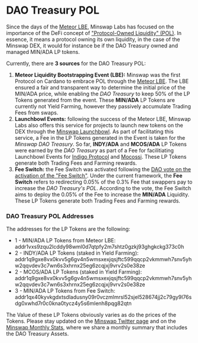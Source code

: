 # DAO Treasury POL

Since the days of the [Meteor LBE](https://minswap-labs.medium.com/meteor-lbe-mainnet-launch-yield-farming-more-f73c6c2a8b37), Minswap Labs has focused on the importance of the DeFi concept of ["Protocol-Owned Liquidity" (POL)](https://thedefiant.io/what-is-defi-20/). In essence, it means a protocol owning its own liquidity, in the case of the Minswap DEX, it would for instance be if the DAO Treasury owned and managed MIN/ADA LP tokens.&#x20;

Currently, there are **3 sources** for the DAO Treasury POL:

1. **Meteor Liquidity Bootstrapping Event (LBE):** Minswap was the first Protocol on Cardano to embrace POL through the [Meteor LBE](https://minswap-labs.medium.com/meteor-lbe-mainnet-launch-yield-farming-more-f73c6c2a8b37). The LBE ensured a fair and transparent way to determine the initial price of the MIN/ADA price, while enabling the _DAO Treasury_ to keep 50% of the LP Tokens generated from the event. These **MIN/ADA** LP Tokens are currently not Yield Farming, however they passively accumulate Trading Fees from swaps.
2. **Launchbowl Events:** following the success of the Meteor LBE, Minswap Labs also offers this service for projects to launch new tokens on the DEX through the [Minswap Launchbowl](https://minswap-labs.medium.com/introducing-the-minswap-launch-bowl-a5db8266345c). As part of facilitating this service, a Fee in the LP Tokens generated in the Event is taken for the _Minswap DAO Treasury_. So far, **INDY/ADA** and **MCOS/ADA** LP Tokens were earned by the _DAO Treasury_ as part of a Fee for facilitiating Launchbowl Events for [Indigo Protocol](https://twitter.com/Indigo\_protocol) and [Mocossi](https://twitter.com/officialmocossi). These LP Tokens generate both Trading Fees and Farming rewards.
3. **Fee Switch:** the Fee Switch was activated following the [DAO vote on the activation of the "Fee Switch"](https://app.minswap.org/gov/4c00218a32ede4de1991f869aeb878cb51829c2c87732aff797ec962422370f2). Under the current framework, the **Fee Switch** refers to redirecting 0.05% of the 0.3% Fee that swappers pay to increase the _DAO Treasury's POL_. According to the vote, the Fee Switch aims to deploy the 0.05% of the Fee to increase the **MIN/ADA** Liquidity. These LP Tokens generate both Trading Fees and Farming rewards.

### DAO Treasury POL Addresses

The addresses for the LP Tokens are the following:

* 1 - MIN/ADA LP Tokens from Meteor LBE: addr1vxs9zqu2lcddy98wml0d7qtpfy2m7shtz0gzkj93ghgkckg373c0h
* 2 - INDY/ADA LP Tokens (staked in Yield Farming): addr1q9gxe8vx0kvv5g6gv4n5wmsxexjqsjftc599qqcp2vkmmwh7snv5yhw2qqvdev3c7wn6s3xhrnx25eg6zcqjxj9vrv2s0e38ze&#x20;
* 2 - MCOS/ADA LP Tokens (staked in Yield Farming): addr1q9gxe8vx0kvv5g6gv4n5wmsxexjqsjftc599qqcp2vkmmwh7snv5yhw2qqvdev3c7wn6s3xhrnx25eg6zcqjxj9vrv2s0e38ze
* 3 -  MIN/ADA LP Tokens from Fee Switch: addr1qx40kyvkgdxtsdladusny09r0vczmlmrsl52sjel528674jj2c79gy9l76sdg0xwhd7r0c0kna0tycz4y5s6mlenh8pqg82qtn

The Value of these LP Tokens obviously varies as do the prices of the Tokens. Please stay updated on the [Minswap Twitter page](https://twitter.com/MinswapDEX) and on the [Minswap Monthly Stats](minswap-monthly-stats.md), where we share a monthly summary that includes the DAO Treasury Assets.

